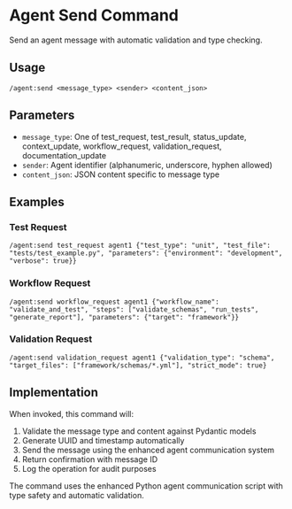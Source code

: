 # Agent Send Command

Send an agent message with automatic validation and type checking.

## Usage
`/agent:send <message_type> <sender> <content_json>`

## Parameters
- `message_type`: One of test_request, test_result, status_update, context_update, workflow_request, validation_request, documentation_update
- `sender`: Agent identifier (alphanumeric, underscore, hyphen allowed)
- `content_json`: JSON content specific to message type

## Examples

### Test Request
```
/agent:send test_request agent1 {"test_type": "unit", "test_file": "tests/test_example.py", "parameters": {"environment": "development", "verbose": true}}
```

### Workflow Request  
```
/agent:send workflow_request agent1 {"workflow_name": "validate_and_test", "steps": ["validate_schemas", "run_tests", "generate_report"], "parameters": {"target": "framework"}}
```

### Validation Request
```
/agent:send validation_request agent1 {"validation_type": "schema", "target_files": ["framework/schemas/*.yml"], "strict_mode": true}
```

## Implementation
When invoked, this command will:
1. Validate the message type and content against Pydantic models
2. Generate UUID and timestamp automatically  
3. Send the message using the enhanced agent communication system
4. Return confirmation with message ID
5. Log the operation for audit purposes

The command uses the enhanced Python agent communication script with type safety and automatic validation.